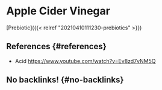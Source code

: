 # Apple Cider Vinegar


[Prebiotic]({{< relref "20210410111230-prebiotics" >}})


## References {#references}

-   Acid <https://www.youtube.com/watch?v=Ev8zd7vNM5Q>


## No backlinks! {#no-backlinks}


